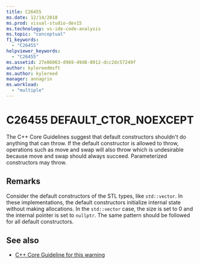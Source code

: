 ```yaml
---
title: C26455
ms.date: 12/14/2018
ms.prod: visual-studio-dev15
ms.technology: vs-ide-code-analysis
ms.topic: "conceptual"
f1_keywords:
  - "C26455"
helpviewer_keywords:
  - "C26455"
ms.assetid: 27e86063-d969-49d8-8912-dcc2dc57249f
author: kylereedmsft
ms.author: kylereed
manager: annagrin
ms.workload:
  - "multiple"
---
```

# C26455 DEFAULT_CTOR_NOEXCEPT

The C++ Core Guidelines suggest that default constructors shouldn't do anything that can throw. If the default constructor is allowed to throw, operations such as move and swap will also throw which is undesirable because move and swap should always succeed. Parameterized constructors may throw.

## Remarks

Consider the default constructors of the STL types, like `std::vector`. In these implementations, the default constructors initialize internal state without making allocations. In the `std::vector` case, the size is set to 0 and the internal pointer is set to `nullptr`. The same pattern should be followed for all default constructors.

## See also

- [C++ Core Guideline for this warning](https://github.com/isocpp/CppCoreGuidelines/blob/master/CppCoreGuidelines.md#Rf-noexcept)
